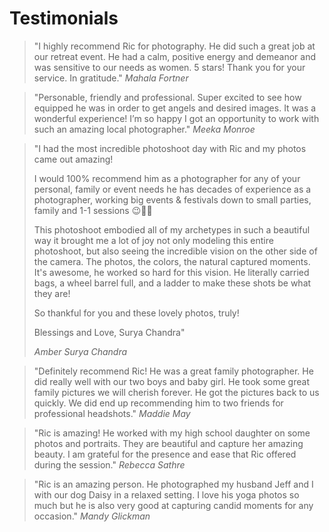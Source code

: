 # Testimonials

<blockquote>"I highly recommend Ric for photography. He did such a great job at our retreat event. He had a calm, positive energy and demeanor and was sensitive to our needs as women. 5 stars! Thank you for your service. In gratitude."
<cite>Mahala Fortner</cite>
</blockquote>

<blockquote>"Personable, friendly and professional. Super excited to see how equipped he was in order to get angels and desired images. It was a wonderful experience! I’m so happy I got an opportunity to work with such an amazing local photographer."
<cite>Meeka Monroe</cite>
</blockquote>

<blockquote>"I had the most incredible photoshoot day with Ric and my photos came out amazing!

I would 100% recommend him as a photographer for any of your personal, family or event needs he has decades of experience as a photographer, working big events & festivals down to small parties, family and 1-1 sessions 😉🙏📸

This photoshoot embodied all of my archetypes in such a beautiful way it brought me a lot of joy not only modeling this entire photoshoot, but also seeing the incredible vision on the other side of the camera. The photos, the colors, the natural captured moments. It's awesome, he worked so hard for this vision. He literally carried bags, a wheel barrel full, and a ladder to make these shots be what they are!

So thankful for you and these lovely photos, truly!

Blessings and Love, Surya Chandra"

<cite>Amber Surya Chandra</cite>
</blockquote>

<blockquote>"Definitely recommend Ric! He was a great family photographer. He did really well with our two boys and baby girl. He took some great family pictures we will cherish forever. He got the pictures back to us quickly. We did end up recommending him to two friends for professional headshots."
<cite>Maddie May</cite>
</blockquote>

<blockquote>"Ric is amazing! He worked with my high school daughter on some photos and portraits. They are beautiful and capture her amazing beauty. I am grateful for the presence and ease that Ric offered during the session."
<cite>Rebecca Sathre</cite>
</blockquote>

<blockquote>"Ric is an amazing person. He photographed my husband Jeff and I with our dog Daisy in a relaxed setting. I love his yoga photos so much but he is also very good at capturing candid moments for any occasion."
<cite>Mandy Glickman</cite>
</blockquote>

